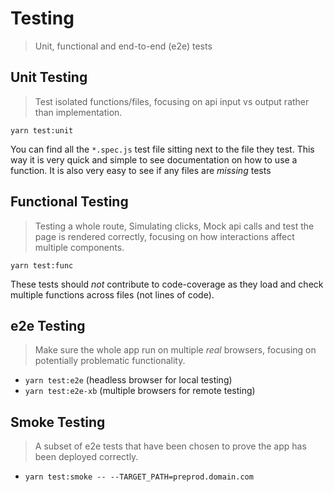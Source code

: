 # Testing

 > Unit, functional and end-to-end (e2e) tests

## Unit Testing

 > Test isolated functions/files, focusing on api input vs output rather than implementation.

`yarn test:unit`

You can find all the `*.spec.js` test file sitting next to the file they test.
This way it is very quick and simple to see documentation on how to use a function.
It is also very easy to see if any files are _missing_ tests

## Functional Testing

 > Testing a whole route, Simulating clicks, Mock api calls and test the page is rendered correctly,
   focusing on how interactions affect multiple components.

`yarn test:func`

These tests should _not_ contribute to code-coverage as they load and check multiple functions across files (not lines of code).

## e2e Testing

 > Make sure the whole app run on multiple _real_ browsers,
   focusing on potentially problematic functionality.

 * `yarn test:e2e` (headless browser for local testing)
 * `yarn test:e2e-xb` (multiple browsers for remote testing)

## Smoke Testing

 > A subset of e2e tests that have been chosen to prove the app has been deployed correctly.

 * `yarn test:smoke -- --TARGET_PATH=preprod.domain.com`
